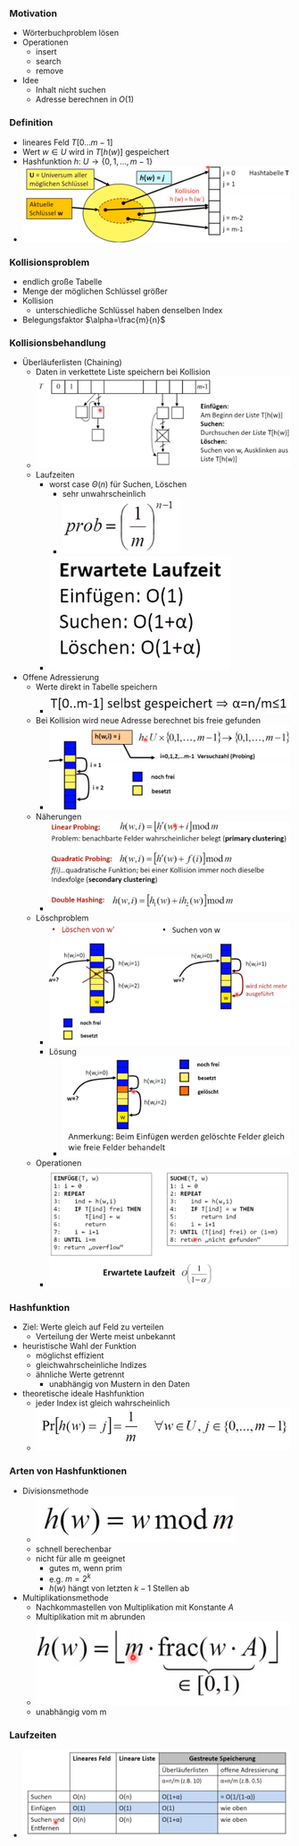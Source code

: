 ### Motivation
+ Wörterbuchproblem lösen
+ Operationen
	+ insert
	+ search
	+ remove
+ Idee
	+ Inhalt nicht suchen
	+ Adresse berechnen in $O(1)$

### Definition
+ lineares Feld $T[0...m-1]$
+ Wert $w∈U$ wird in $T[h(w)]$ gespeichert
+ Hashfunktion $h:$ $U→\{0,1,...,m-1\}$
+ ![](../../../../z_images/Pasted%20image%2020221113105055.png)

### Kollisionsproblem
+ endlich große Tabelle
+ Menge der möglichen Schlüssel größer
+ Kollision
	+ unterschiedliche Schlüssel haben denselben Index
+ Belegungsfaktor $\alpha=\frac{m}{n}$

### Kollisionsbehandlung
+ Überläuferlisten (Chaining)
	+ Daten in verkettete Liste speichern bei Kollision
	+ ![](../../../../z_images/Pasted%20image%2020221113111059.png)
	+ Laufzeiten
		+ worst case $Θ(n)$ für Suchen, Löschen
			+ sehr unwahrscheinlich
			+ ![](../../../../z_images/Pasted%20image%2020221113111441.png)
		+ ![](../../../../z_images/Pasted%20image%2020221113111156.png)
+ Offene Adressierung
	+ Werte direkt in Tabelle speichern
		+ ![](../../../../z_images/Pasted%20image%2020221113112247.png)
	+ Bei Kollision wird neue Adresse berechnet bis freie gefunden
		+ ![](../../../../z_images/Pasted%20image%2020221113112344.png)
	+ Näherungen
		+ ![](../../../../z_images/Pasted%20image%2020221113112524.png)
	+ Löschproblem
		+ ![](../../../../z_images/Pasted%20image%2020221113113048.png)
		+ Lösung
			+ ![](../../../../z_images/Pasted%20image%2020221113113114.png)
	+ Operationen
		+ ![](../../../../z_images/Pasted%20image%2020221113113151.png)

### Hashfunktion
+ Ziel: Werte gleich auf Feld zu verteilen
	+ Verteilung der Werte meist unbekannt
+ heuristische Wahl der Funktion
	+ möglichst effizient
	+ gleichwahrscheinliche Indizes
	+ ähnliche Werte getrennt
		+ unabhängig von Mustern in den Daten
+ theoretische ideale Hashfunktion
	+ jeder Index ist gleich wahrscheinlich
	+ ![](../../../../z_images/Pasted%20image%2020221113105721.png)

### Arten von Hashfunktionen
+ Divisionsmethode
	+ ![](../../../../z_images/Pasted%20image%2020221113105906.png)
	+ schnell berechenbar
	+ nicht für alle m geeignet
		+ gutes m, wenn prim
		+ e.g. $m=2^k$
		+ $h(w)$ hängt von letzten $k-1$ Stellen ab
+ Multiplikationsmethode
	+ Nachkommastellen von Multiplikation mit Konstante $A$
	+ Multiplikation mit m abrunden
	+ ![](../../../../z_images/Pasted%20image%2020221113110623.png)
	+ unabhängig vom m

### Laufzeiten
+ ![](../../../../z_images/Pasted%20image%2020221113113249.png)